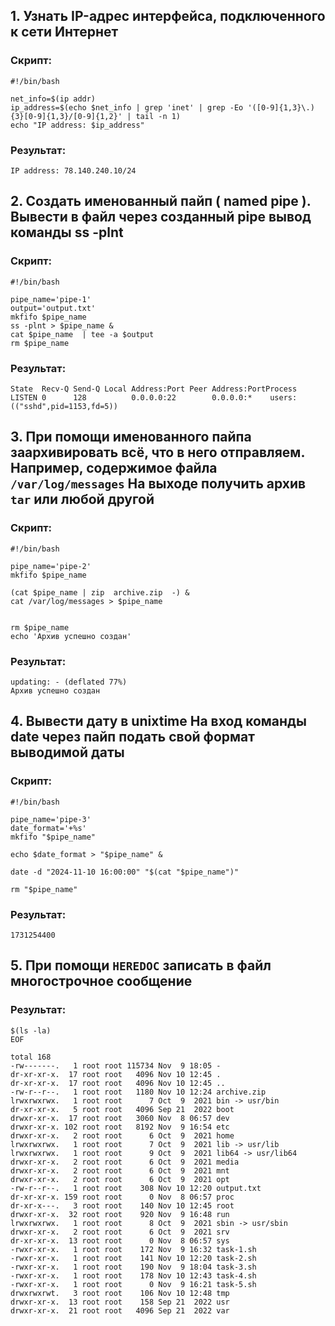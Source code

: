 ## 1. Узнать IP-адрес интерфейса, подключенного к сети Интернет
### Скрипт:
```
#!/bin/bash

net_info=$(ip addr)
ip_address=$(echo $net_info | grep 'inet' | grep -Eo '([0-9]{1,3}\.){3}[0-9]{1,3}/[0-9]{1,2}' | tail -n 1)
echo "IP address: $ip_address"
```
###  Результат:
```[root@oracle-server /]# ./task-1.sh
IP address: 78.140.240.10/24
```
## 2. Создать именованный пайп ( named pipe ). Вывести в файл через созданный pipe вывод команды ss -plnt
### Скрипт:
```
#!/bin/bash

pipe_name='pipe-1'
output='output.txt'
mkfifo $pipe_name
ss -plnt > $pipe_name &
cat $pipe_name  | tee -a $output
rm $pipe_name
```
###  Результат:
```[root@oracle-server /]# ./task-2.sh
State  Recv-Q Send-Q Local Address:Port Peer Address:PortProcess
LISTEN 0      128          0.0.0.0:22        0.0.0.0:*    users:(("sshd",pid=1153,fd=5))
```
## 3. При помощи именованного пайпа заархивировать всё, что в него отправляем. Например, содержимое файла `/var/log/messages` На выходе получить архив `tar` или любой другой
### Скрипт:
```
#!/bin/bash

pipe_name='pipe-2'
mkfifo $pipe_name

(cat $pipe_name | zip  archive.zip  -) &
cat /var/log/messages > $pipe_name


rm $pipe_name
echo 'Архив успешно создан'

```
###  Результат:

```[root@oracle-server /]# ./task-3.sh
updating: - (deflated 77%)
Архив успешно создан
```
## 4. Вывести дату в unixtime На вход команды date через пайп подать свой формат выводимой даты
### Скрипт:

```
#!/bin/bash

pipe_name='pipe-3'
date_format='+%s'
mkfifo "$pipe_name"

echo $date_format > "$pipe_name" &

date -d "2024-11-10 16:00:00" "$(cat "$pipe_name")"

rm "$pipe_name"
```
###  Результат:

```[root@oracle-server /]# ./task-4.sh
1731254400
```
## 5. При помощи `HEREDOC` записать в файл многострочное сообщение
###  Результат:
```[root@oracle-server /]# cat << EOF
$(ls -la)
EOF

total 168
-rw-------.   1 root root 115734 Nov  9 18:05 -  
dr-xr-xr-x.  17 root root   4096 Nov 10 12:45 .  
dr-xr-xr-x.  17 root root   4096 Nov 10 12:45 ..  
-rw-r--r--.   1 root root   1180 Nov 10 12:24 archive.zip  
lrwxrwxrwx.   1 root root      7 Oct  9  2021 bin -> usr/bin  
dr-xr-xr-x.   5 root root   4096 Sep 21  2022 boot  
drwxr-xr-x.  17 root root   3060 Nov  8 06:57 dev  
drwxr-xr-x. 102 root root   8192 Nov  9 16:54 etc  
drwxr-xr-x.   2 root root      6 Oct  9  2021 home  
lrwxrwxrwx.   1 root root      7 Oct  9  2021 lib -> usr/lib  
lrwxrwxrwx.   1 root root      9 Oct  9  2021 lib64 -> usr/lib64  
drwxr-xr-x.   2 root root      6 Oct  9  2021 media  
drwxr-xr-x.   2 root root      6 Oct  9  2021 mnt  
drwxr-xr-x.   2 root root      6 Oct  9  2021 opt  
-rw-r--r--.   1 root root    308 Nov 10 12:20 output.txt  
dr-xr-xr-x. 159 root root      0 Nov  8 06:57 proc  
dr-xr-x---.   3 root root    140 Nov 10 12:45 root  
drwxr-xr-x.  32 root root    920 Nov  9 16:48 run  
lrwxrwxrwx.   1 root root      8 Oct  9  2021 sbin -> usr/sbin  
drwxr-xr-x.   2 root root      6 Oct  9  2021 srv  
dr-xr-xr-x.  13 root root      0 Nov  8 06:57 sys  
-rwxr-xr-x.   1 root root    172 Nov  9 16:32 task-1.sh  
-rwxr-xr-x.   1 root root    141 Nov 10 12:20 task-2.sh  
-rwxr-xr-x.   1 root root    190 Nov  9 18:04 task-3.sh  
-rwxr-xr-x.   1 root root    178 Nov 10 12:43 task-4.sh  
-rwxr-xr-x.   1 root root      0 Nov  9 16:21 task-5.sh  
drwxrwxrwt.   3 root root    106 Nov 10 12:48 tmp  
drwxr-xr-x.  13 root root    158 Sep 21  2022 usr  
drwxr-xr-x.  21 root root   4096 Sep 21  2022 var
 ```
